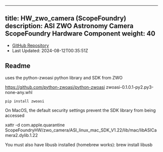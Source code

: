 
---
title: HW_zwo_camera (ScopeFoundry)
description: ASI ZWO Astronomy Camera ScopeFoundry Hardware Component
weight: 40
---
- [GitHub Repository](https://github.com/ScopeFoundry/HW_zwo_camera)
- Last Updated: 2024-08-12T00:35:51Z
## Readme


uses the python-zwoasi python library and SDK from ZWO

https://github.com/python-zwoasi/python-zwoasi
zwoasi-0.1.0.1-py2.py3-none-any.whl

	pip install zwoasi

On MacOS, the default security settings prevent the SDK library from being accessed

xattr -d com.apple.quarantine ScopeFoundryHW/zwo_camera/ASI_linux_mac_SDK_V1.22/lib/mac/libASICamera2.dylib.1.22 

You must also have libusb installed (homebrew works):
	brew install libusb 


